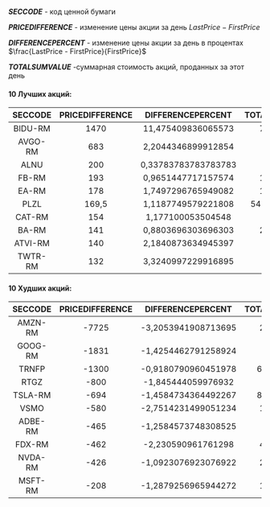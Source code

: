 ***SECCODE*** - код ценной бумаги

***PRICEDIFFERENCE*** - изменение цены акции за день $LastPrice - FirstPrice$

***DIFFERENCEPERCENT*** - изменение цены акции за день в процентах  $\frac{LastPrice - FirstPrice}{FirstPrice}$

***TOTALSUMVALUE*** -суммарная стоимость акций, проданных за этот день
#### 10 Лучших акций:

|SECCODE|   PRICEDIFFERENCE|     DIFFERENCEPERCENT|   TOTALSUMVALUE|
| :-: |:-:| :-:| :-: |
|BIDU-RM|     1470|      11,475409836065573|     73657397|
|AVGO-RM|     683|      2,2044346899912854|     3208015|
|ALNU|     200|      0,33783783783783783|     2013400|
|FB-RM|     193|      0,9651447717157574|     13149680|
|EA-RM|     178|      1,7497296765949082|     11744996|
|PLZL|     169,5|      1,1187749579221808|     5435626556,5|
|CAT-RM|     154|      1,177100053504548|     1929467|
|BA-RM|     141|      0,8803696303696303|     28953668|
|ATVI-RM|     140|      2,1840873634945397|     6806125|
|TWTR-RM|     132|      3,3240997229916895|     5950667|

#### 10 Худших акций:


|SECCODE|   PRICEDIFFERENCE|     DIFFERENCEPERCENT|   TOTALSUMVALUE|
| :-: |:-:| :-:| :-: |
|AMZN-RM|     -7725|      -3,2053941908713695|     25100497|
|GOOG-RM|     -1831|      -1,4254462791258924|     6664828|
|TRNFP|     -1300|      -0,9180790960451978|     623497400|
|RTGZ|     -800|      -1,845444059976932|     85900|
|TSLA-RM|     -694|      -1,4584734364492267|     838614439|
|VSMO|     -580|      -2,7514231499051234|     12839880|
|ADBE-RM|     -465|      -1,2584573748308525|     5068095|
|FDX-RM|     -462|      -2,230590961761298|     46272515|
|NVDA-RM|     -426|      -1,0923076923076922|     24023346|
|MSFT-RM|     -208|      -1,2879256965944272|     16490583|